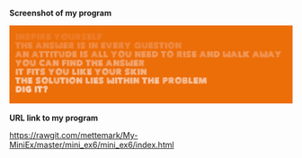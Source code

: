 **Screenshot of my program**

![ScreenShot](https://github.com/mettemark/My-MiniEx/blob/master/mini_ex7/29243134_10212055453284532_1929338908_o.png)



**URL link to my program**

https://rawgit.com/mettemark/My-MiniEx/master/mini_ex6/mini_ex6/index.html
